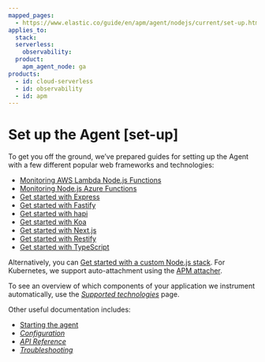 ```yaml
---
mapped_pages:
  - https://www.elastic.co/guide/en/apm/agent/nodejs/current/set-up.html
applies_to:
  stack:
  serverless:
    observability:
  product:
    apm_agent_node: ga
products:
  - id: cloud-serverless
  - id: observability
  - id: apm
---
```


# Set up the Agent [set-up]

To get you off the ground, we’ve prepared guides for setting up the Agent with a few different popular web frameworks and technologies:

* [Monitoring AWS Lambda Node.js Functions](/reference/lambda.md)
* [Monitoring Node.js Azure Functions](/reference/azure-functions.md)
* [Get started with Express](/reference/express.md)
* [Get started with Fastify](/reference/fastify.md)
* [Get started with hapi](/reference/hapi.md)
* [Get started with Koa](/reference/koa.md)
* [Get started with Next.js](/reference/nextjs.md)
* [Get started with Restify](/reference/restify.md)
* [Get started with TypeScript](/reference/typescript.md)

Alternatively, you can [Get started with a custom Node.js stack](/reference/custom-stack.md). For Kubernetes, we support auto-attachment using the [APM attacher](apm-k8s-attacher://reference/index.md).

To see an overview of which components of your application we instrument automatically, use the [*Supported technologies*](/reference/supported-technologies.md) page.

Other useful documentation includes:

* [Starting the agent](/reference/starting-agent.md)
* [*Configuration*](/reference/advanced-setup.md)
* [*API Reference*](/reference/api.md)
* [*Troubleshooting*](docs-content://troubleshoot/observability/apm-agent-nodejs/apm-nodejs-agent.md)












